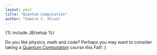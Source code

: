 ```yaml
---
layout: post
title: "Quantum Computation"
author: "Samira C. Oliva"
---
```

{% include JB/setup %}

Do you like physics, math and code? Perhaps you may want to consider 
taking a [Quantum Computation](http://www.cs.sjsu.edu/f13/QuantumComputation.htm)
course this Fall! :)

